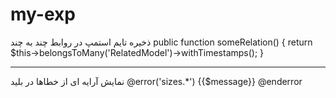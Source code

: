 # my-exp

ذخیره تایم استمپ در روابط چند به چند 
public function someRelation()
{
  return $this->belongsToMany('RelatedModel')->withTimestamps();
}

<hr>

نمایش آرایه ای از خطاها در بلید
@error('sizes.*')
  {{$message}}
@enderror
